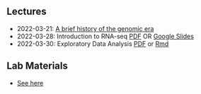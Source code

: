 ## Lectures

- 2022-03-21: [A brief history of the genomic era](lectures/2022-03-21-GenomeHistory.pdf)
- 2022-03-28: Introduction to RNA-seq [PDF](lectures/2022-03-28-RNAseq-Basic-U-Virgin-Islands.pdf) OR [Google Slides](https://docs.google.com/presentation/d/1A1MrNywOTMVy8oUI1nrEna0_pepw30zMd2cfYIP0T0I/edit?usp=sharing)
- 2022-03-30: Exploratory Data Analysis [PDF](https://github.com/seandavi/teaching/raw/main/uvi-spring-2022/lectures/2022-03-30-eda-lecture.pdf) or [Rmd](https://raw.githubusercontent.com/seandavi/teaching/main/uvi-spring-2022/lectures/2022-03-30-eda-lecture.Rmd)

## Lab Materials

- [See here](labs)
